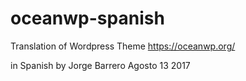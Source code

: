 # oceanwp-spanish

Translation of Wordpress Theme 
https://oceanwp.org/

in Spanish by Jorge Barrero
Agosto 13 2017
